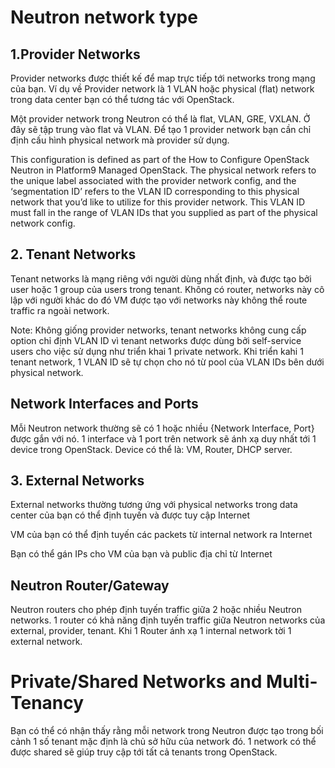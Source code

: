 # Neutron network type
## 1.Provider Networks
Provider networks được thiết kế để map trực tiếp tới networks trong mạng của bạn. Ví dụ về Provider network là 1 VLAN hoặc physical (flat) network trong data center bạn có thể tương tác với OpenStack. 

Một provider network trong Neutron có thể là flat, VLAN, GRE, VXLAN. Ở đây sẽ tập trung vào flat và VLAN. Để tạo 1 provider network bạn cần chỉ định cấu hình physical network mà provider sử dụng.

This configuration is defined as part of the How to Configure OpenStack Neutron in Platform9 Managed OpenStack. The physical network refers to the unique label associated with the provider network config, and the ‘segmentation ID’ refers to the VLAN ID corresponding to this physical network that you’d like to utilize for this provider network. This VLAN ID must fall in the range of VLAN IDs that you supplied as part of the physical network config.

## 2. Tenant Networks
Tenant networks là mạng riêng với người dùng nhất định, và được tạo bởi user hoặc 1 group của users trong tenant. Không có router, networks này cô lập với người khác do đó VM được tạo với networks này không thể route traffic ra ngoài network.

Note: Không giống provider networks, tenant networks không cung cấp option chỉ định VLAN ID vì tenant networks được dùng bởi self-service users cho việc sử dụng như triển khai 1 private network. Khi triển kahi 1 tenant network, 1 VLAN ID sẽ tự chọn cho nó từ pool của VLAN IDs bên dưới physical network.

## Network Interfaces and Ports
Mỗi Neutron network thường sẽ có 1 hoặc nhiều {Network Interface, Port} được gắn với nó. 1 interface và 1 port trên network sẽ ánh xạ duy nhất tới 1 device trong OpenStack. Device có thể là: VM, Router, DHCP server.

## 3. External Networks
External networks thường tương ứng với physical networks trong data center của bạn có thể định tuyến và được tuy cập Internet

VM của bạn có thể  định tuyến các packets từ internal network ra Internet

Bạn có thể gán IPs cho VM của bạn và public địa chỉ từ Internet

## Neutron Router/Gateway
Neutron routers cho phép định tuyến traffic giữa 2 hoặc nhiều Neutron networks. 1 router có khả năng định tuyến traffic giữa Neutron networks của external, provider, tenant. Khi 1 Router ánh xạ 1 internal network tời 1 external network.

# Private/Shared Networks and Multi-Tenancy
Bạn có thể có nhận thấy rằng mỗi network trong Neutron được tạo trong bối cảnh 1 số tenant mặc định là chủ sở hữu của network đó. 1 network có thể được shared sẽ giúp truy cập tới tất cả tenants trong OpenStack.
